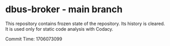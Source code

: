 # dbus-broker - main branch

This repository contains frozen state of the repository.
Its history is cleared. It is used only for static code
analysis with Codacy.

Commit Time: 1706073099